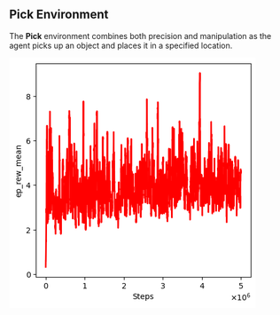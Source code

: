 ##  Pick Environment
The **Pick** environment combines both precision and manipulation as the agent picks up an object and places it in a specified location.

![Pick Reward Curve](image.png)